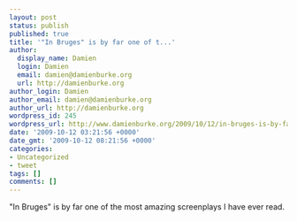 ```yaml
---
layout: post
status: publish
published: true
title: '"In Bruges" is by far one of t...'
author:
  display_name: Damien
  login: Damien
  email: damien@damienburke.org
  url: http://damienburke.org
author_login: Damien
author_email: damien@damienburke.org
author_url: http://damienburke.org
wordpress_id: 245
wordpress_url: http://www.damienburke.org/2009/10/12/in-bruges-is-by-far-one-of-t-2/
date: '2009-10-12 03:21:56 +0000'
date_gmt: '2009-10-12 08:21:56 +0000'
categories:
- Uncategorized
- tweet
tags: []
comments: []
---
```

<p>"In Bruges" is by far one of the most amazing screenplays I have ever read.</p>
